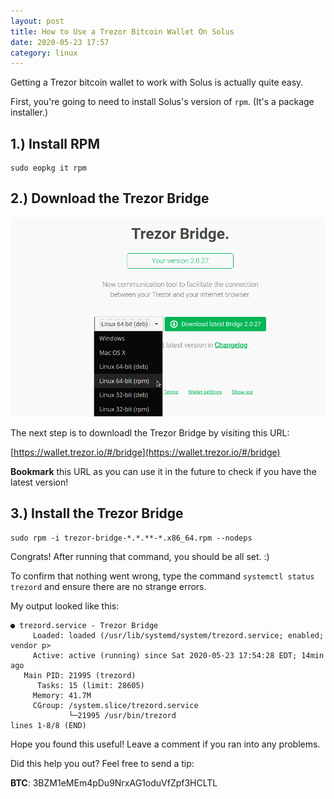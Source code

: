 ```yaml
---
layout: post
title: How to Use a Trezor Bitcoin Wallet On Solus
date: 2020-05-23 17:57
category: linux
---
```


Getting a Trezor bitcoin wallet to work with Solus is actually quite easy.

First, you're going to need to install Solus's version of `rpm`. (It's a package installer.)

## 1.) Install RPM

```
sudo eopkg it rpm
```

## 2.) Download the Trezor Bridge

![Trezor Bridge Install](/static/img/blog/solus-trezor/trezor-bridge.png)

The next step is to downloadl the Trezor Bridge by visiting this URL:

[https://wallet.trezor.io/#/bridge](https://wallet.trezor.io/#/bridge)

**Bookmark** this URL as you can use it in the future to check if you have the latest version!

## 3.) Install the Trezor Bridge

```
sudo rpm -i trezor-bridge-*.*.**-*.x86_64.rpm --nodeps
```

Congrats! After running that command, you should be all set. :)

To confirm that nothing went wrong, type the command `systemctl status trezord` and ensure there are no strange errors.

My output looked like this:

```
● trezord.service - Trezor Bridge
     Loaded: loaded (/usr/lib/systemd/system/trezord.service; enabled; vendor p>
     Active: active (running) since Sat 2020-05-23 17:54:28 EDT; 14min ago
   Main PID: 21995 (trezord)
      Tasks: 15 (limit: 28605)
     Memory: 41.7M
     CGroup: /system.slice/trezord.service
             └─21995 /usr/bin/trezord
lines 1-8/8 (END)
```

Hope you found this useful! Leave a comment if you ran into any problems.

Did this help you out? Feel free to send a tip:

**BTC**: 3BZM1eMEm4pDu9NrxAG1oduVfZpf3HCLTL
